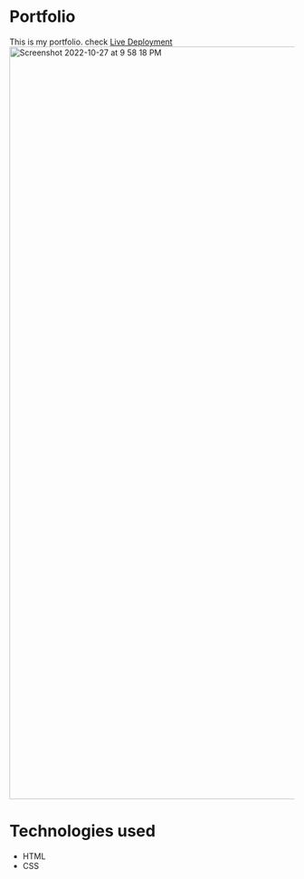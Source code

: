 # Portfolio
This is my portfolio. check [Live Deployment](https://dulcet-biscotti-3743e2.netlify.app/)
<img width="1329" alt="Screenshot 2022-10-27 at 9 58 18 PM" src="https://user-images.githubusercontent.com/112739598/198348137-fb639a47-87ce-47fd-a9ae-93c86adbfa39.png">

# Technologies used
* HTML
* CSS
